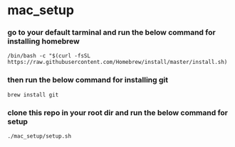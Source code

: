 # mac_setup

### go to your default tarminal and run the below command for installing homebrew

```/bin/bash -c "$(curl -fsSL https://raw.githubusercontent.com/Homebrew/install/master/install.sh)```

### then run the below command for installing git

```brew install git```

### clone this repo in your root dir and run the below command for setup

```./mac_setup/setup.sh```
